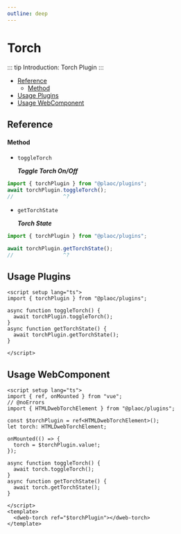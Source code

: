 ```yaml
---
outline: deep
---
```


# Torch

<Badges name="@plaoc/plugins" />
<Platform supports="iOS,Android" />

::: tip Introduction:
Torch Plugin
:::

- [Reference](#reference)
  - [Method](#method)
- [Usage Plugins](#usage-plugins)
- [Usage WebComponent](#usage-webcomponent)

## Reference

#### Method

- `toggleTorch`
  
  **_Toggle Torch On/Off_**

```ts twoslash
import { torchPlugin } from "@plaoc/plugins";
await torchPlugin.toggleTorch();
//                ^?
```

- `getTorchState`

  **_Torch State_**

```ts twoslash
import { torchPlugin } from "@plaoc/plugins";

await torchPlugin.getTorchState();
//                ^?
```

## Usage Plugins

```vue twoslash
<script setup lang="ts">
import { torchPlugin } from "@plaoc/plugins";

async function toggleTorch() {
  await torchPlugin.toggleTorch();
}
async function getTorchState() {
  await torchPlugin.getTorchState();
}

</script>
```

## Usage WebComponent

```vue twoslash
<script setup lang="ts">
import { ref, onMounted } from "vue";
// @noErrors
import { HTMLDwebTorchElement } from "@plaoc/plugins";

const $torchPlugin = ref<HTMLDwebTorchElement>();
let torch: HTMLDwebTorchElement;

onMounted(() => {
  torch = $torchPlugin.value!;
});

async function toggleTorch() {
  await torch.toggleTorch();
}
async function getTorchState() {
  await torch.getTorchState();
}

</script>
<template>
  <dweb-torch ref="$torchPlugin"></dweb-torch>
</template>
```
